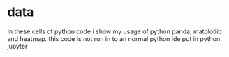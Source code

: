 # data
In these cells of python code i show my usage of python panda, matplotlib and heatmap.
this code is not run in to an normal python ide put in python jupyter
